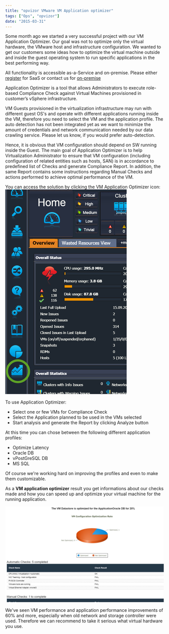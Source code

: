 ```yaml
---
title: "opvizor VMware VM Application optimizer"
tags: ["Ops", "opvizor"]
date: "2015-03-31"
---
```


Some month ago we started a very successful project with our VM Application Optimizer. Our goal was not to optimize only the virtual hardware, the VMware host and infrastructure configuration. We wanted to get our customers some ideas how to optimize the virtual machine outside and inside the guest operating system to run specific applications in the best performing way.

All functionality is accessible as-a-Service and on-premise. Please either [register](https://www.opvizor.com/register) for SaaS or contact us for [on-premise](http://try.opvizor.com/onpremise)

Application Optimizer is a tool that allows Administrators to execute role-based Compliance Check against Virtual Machines provisioned in customer’s vSphere infrastructure.

VM Guests provisioned in the virtualization infrastructure may run with different guest OS's and operate with different applications running inside the VM, therefore you need to select the VM and the application profile. The auto detection has not been integrated yet as we want to minimize the amount of credentials and network communication needed by our data crawling service. Please let us know, if you would prefer auto-detection.

Hence, it is obvious that VM configuration should depend on SW running inside the Guest. The main goal of Application Optimizer is to help Virtualization Administrator to ensure that VM configuration (including configuration of related entities such as hosts, SAN) is in accordance to predefined list of Checks and generate Compliance Report. In addition, the same Report contains some instructions regarding Manual Checks and actions performed to achieve optimal performance of the VM.

You can access the solution by clicking the VM Application Optimizer icon: [![VM Application optimizer Icon](/images/blog/application-optimizer-button.png)](https://www.opvizor.com/wp-content/uploads/2015/03/application-optimizer-button.png)  

To use Application Optimizer:

- Select one or few VMs for Compliance Check
- Select the Application planned to be used in the VMs selected
- Start analysis and generate the Report by clicking Analyze button

At this time you can chose between the following different application profiles:

- Optimize Latency
- Oracle DB
- vPostGreSQL DB
- MS SQL

Of course we're working hard on improving the profiles and even to make them customizable.

As a **VM application optimizer** result you get informations about our checks made and how you can speed up and optimize your virtual machine for the running application.

[![opvizor VM application optimizer](/images/blog/application-optimizer-result.jpg)](https://www.opvizor.com/wp-content/uploads/2015/03/application-optimizer-result.jpg)

We've seen VM performance and application performance improvements of 60% and more, especially when old network and storage controller were used. Therefore we can recommend to take it serious what virtual hardware you use.
